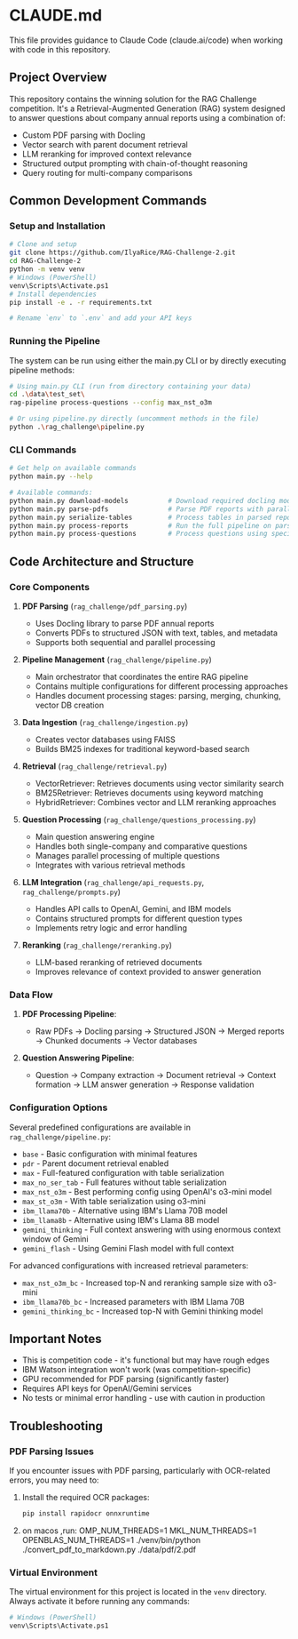 # CLAUDE.md

This file provides guidance to Claude Code (claude.ai/code) when working with code in this repository.

## Project Overview

This repository contains the winning solution for the RAG Challenge competition. It's a Retrieval-Augmented Generation (RAG) system designed to answer questions about company annual reports using a combination of:

- Custom PDF parsing with Docling
- Vector search with parent document retrieval
- LLM reranking for improved context relevance
- Structured output prompting with chain-of-thought reasoning
- Query routing for multi-company comparisons

## Common Development Commands

### Setup and Installation
```bash
# Clone and setup
git clone https://github.com/IlyaRice/RAG-Challenge-2.git
cd RAG-Challenge-2
python -m venv venv
# Windows (PowerShell)
venv\Scripts\Activate.ps1
# Install dependencies
pip install -e . -r requirements.txt

# Rename `env` to `.env` and add your API keys
```

### Running the Pipeline

The system can be run using either the main.py CLI or by directly executing pipeline methods:

```bash
# Using main.py CLI (run from directory containing your data)
cd .\data\test_set\
rag-pipeline process-questions --config max_nst_o3m

# Or using pipeline.py directly (uncomment methods in the file)
python .\rag_challenge\pipeline.py
```


### CLI Commands
```bash
# Get help on available commands
python main.py --help

# Available commands:
python main.py download-models          # Download required docling models
python main.py parse-pdfs               # Parse PDF reports with parallel processing options
python main.py serialize-tables         # Process tables in parsed reports
python main.py process-reports          # Run the full pipeline on parsed reports
python main.py process-questions        # Process questions using specified config
```

## Code Architecture and Structure

### Core Components

1. **PDF Parsing** (`rag_challenge/pdf_parsing.py`)
   - Uses Docling library to parse PDF annual reports
   - Converts PDFs to structured JSON with text, tables, and metadata
   - Supports both sequential and parallel processing

2. **Pipeline Management** (`rag_challenge/pipeline.py`)
   - Main orchestrator that coordinates the entire RAG pipeline
   - Contains multiple configurations for different processing approaches
   - Handles document processing stages: parsing, merging, chunking, vector DB creation

3. **Data Ingestion** (`rag_challenge/ingestion.py`)
   - Creates vector databases using FAISS
   - Builds BM25 indexes for traditional keyword-based search

4. **Retrieval** (`rag_challenge/retrieval.py`)
   - VectorRetriever: Retrieves documents using vector similarity search
   - BM25Retriever: Retrieves documents using keyword matching
   - HybridRetriever: Combines vector and LLM reranking approaches

5. **Question Processing** (`rag_challenge/questions_processing.py`)
   - Main question answering engine
   - Handles both single-company and comparative questions
   - Manages parallel processing of multiple questions
   - Integrates with various retrieval methods

6. **LLM Integration** (`rag_challenge/api_requests.py`, `rag_challenge/prompts.py`)
   - Handles API calls to OpenAI, Gemini, and IBM models
   - Contains structured prompts for different question types
   - Implements retry logic and error handling

7. **Reranking** (`rag_challenge/reranking.py`)
   - LLM-based reranking of retrieved documents
   - Improves relevance of context provided to answer generation

### Data Flow

1. **PDF Processing Pipeline**:
   - Raw PDFs → Docling parsing → Structured JSON → Merged reports → Chunked documents → Vector databases

2. **Question Answering Pipeline**:
   - Question → Company extraction → Document retrieval → Context formation → LLM answer generation → Response validation

### Configuration Options

Several predefined configurations are available in `rag_challenge/pipeline.py`:

- `base` - Basic configuration with minimal features
- `pdr` - Parent document retrieval enabled
- `max` - Full-featured configuration with table serialization
- `max_no_ser_tab` - Full features without table serialization
- `max_nst_o3m` - Best performing config using OpenAI's o3-mini model
- `max_st_o3m` - With table serialization using o3-mini
- `ibm_llama70b` - Alternative using IBM's Llama 70B model
- `ibm_llama8b` - Alternative using IBM's Llama 8B model
- `gemini_thinking` - Full context answering with using enormous context window of Gemini
- `gemini_flash` - Using Gemini Flash model with full context

For advanced configurations with increased retrieval parameters:
- `max_nst_o3m_bc` - Increased top-N and reranking sample size with o3-mini
- `ibm_llama70b_bc` - Increased parameters with IBM Llama 70B
- `gemini_thinking_bc` - Increased top-N with Gemini thinking model

## Important Notes

- This is competition code - it's functional but may have rough edges
- IBM Watson integration won't work (was competition-specific)
- GPU recommended for PDF parsing (significantly faster)
- Requires API keys for OpenAI/Gemini services
- No tests or minimal error handling - use with caution in production

## Troubleshooting

### PDF Parsing Issues

If you encounter issues with PDF parsing, particularly with OCR-related errors, you may need to:

1. Install the required OCR packages:
   ```bash
   pip install rapidocr onnxruntime
   ```

2. on macos ,run: OMP_NUM_THREADS=1 MKL_NUM_THREADS=1 OPENBLAS_NUM_THREADS=1 ./venv/bin/python ./convert_pdf_to_markdown.py ./data/pdf/2.pdf 

### Virtual Environment

The virtual environment for this project is located in the `venv` directory. Always activate it before running any commands:
```bash
# Windows (PowerShell)
venv\Scripts\Activate.ps1
```